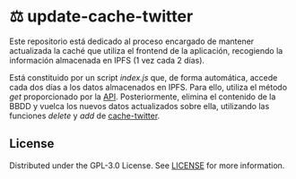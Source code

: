 # ⚖️ update-cache-twitter

Este repositorio está dedicado al proceso encargado de mantener actualizada la caché que utiliza el frontend de la aplicación, recogiendo la información almacenada en IPFS  (1 vez cada 2 días). 

Está constituido por un script _index.js_ que, de forma automática, accede cada dos días a los datos almacenados en IPFS. Para ello, utiliza el método _get_ proporcionado por la [API](https://github.com/injustweet-tfg/API). Posteriormente, elimina el contenido de la BBDD y vuelca los nuevos datos actualizados sobre ella, utilizando las funciones _delete_ y _add_ de [cache-twitter](https://github.com/injustweet-tfg/cache-twitter).

## License

Distributed under the GPL-3.0 License. See [LICENSE](https://github.com/jjavimu/dashboard-twitter/blob/main/LICENSE) for more information.

